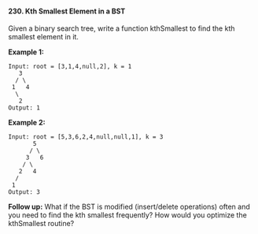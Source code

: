 #### 230. Kth Smallest Element in a BST

Given a binary search tree, write a function kthSmallest to find the kth smallest element in it.

 

**Example 1:**
```
Input: root = [3,1,4,null,2], k = 1
   3
  / \
 1   4
  \
   2
Output: 1
```
**Example 2:**
```
Input: root = [5,3,6,2,4,null,null,1], k = 3
       5
      / \
     3   6
    / \
   2   4
  /
 1
Output: 3
```
**Follow up:**
What if the BST is modified (insert/delete operations) often and you need to find the kth smallest frequently? How would you optimize the kthSmallest routine?